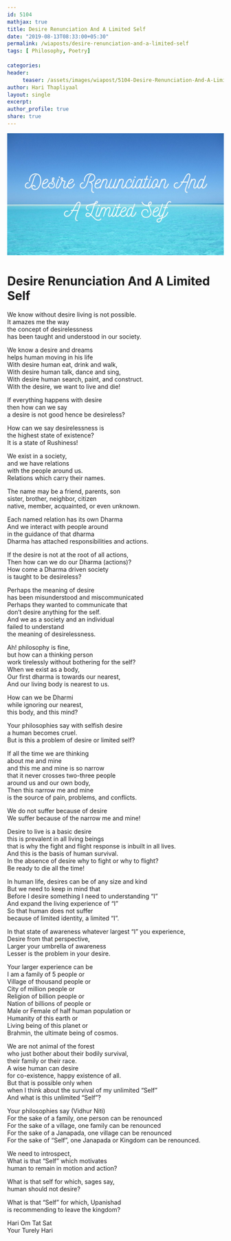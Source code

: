 ```yaml
--- 
id: 5104
mathjax: true  
title: Desire Renunciation And A Limited Self
date: "2019-08-13T08:33:00+05:30"
permalink: /wiaposts/desire-renunciation-and-a-limited-self
tags: [ Philosophy, Poetry]    

categories: 
header:
     teaser: /assets/images/wiapost/5104-Desire-Renunciation-And-A-Limited-Self.jpg
author: Hari Thapliyaal 
layout: single
excerpt:  
author_profile: true 
share: true 
---
```


![Desire Renunciation And A Limited Self](/assets/images/wiapost/5104-Desire-Renunciation-And-A-Limited-Self.jpg)     
   
# Desire Renunciation And A Limited Self   
    
We know without desire living is not possible.     
It amazes me the way     
the concept of desirelessness     
has been taught and understood in our society.    
    
We know a desire and dreams     
helps human moving in his life     
With desire human eat, drink and walk,     
With desire human talk, dance and sing,     
With desire human search, paint, and construct.     
With the desire, we want to live and die!    
    
If everything happens with desire     
then how can we say     
a desire is not good hence be desireless?    
    
How can we say desirelessness is     
the highest state of existence?     
It is a state of Rushiness!    
    
We exist in a society,     
and we have relations     
with the people around us.     
Relations which carry their names.    
    
The name may be a friend, parents, son     
sister, brother, neighbor, citizen     
native, member, acquainted, or even unknown.    
    
Each named relation has its own Dharma     
And we interact with people around     
in the guidance of that dharma     
Dharma has attached responsibilities and actions.    
    
If the desire is not at the root of all actions,     
Then how can we do our Dharma (actions)?     
How come a Dharma driven society     
is taught to be desireless?    
    
Perhaps the meaning of desire     
has been misunderstood and miscommunicated     
Perhaps they wanted to communicate that     
don’t desire anything for the self.     
And we as a society and an individual     
failed to understand     
the meaning of desirelessness.    
    
Ah! philosophy is fine,     
but how can a thinking person     
work tirelessly without bothering for the self?     
When we exist as a body,     
Our first dharma is towards our nearest,     
And our living body is nearest to us.    
    
How can we be Dharmi     
while ignoring our nearest,     
this body, and this mind?    
    
Your philosophies say with selfish desire     
a human becomes cruel.     
But is this a problem of desire or limited self?    
    
If all the time we are thinking     
about me and mine     
and this me and mine is so narrow     
that it never crosses two-three people     
around us and our own body,     
Then this narrow me and mine     
is the source of pain, problems, and conflicts.    
    
We do not suffer because of desire     
We suffer because of the narrow me and mine!    
    
Desire to live is a basic desire     
this is prevalent in all living beings     
that is why the fight and flight response is inbuilt in all lives.     
And this is the basis of human survival.     
In the absence of desire why to fight or why to flight?     
Be ready to die all the time!    
    
In human life, desires can be of any size and kind     
But we need to keep in mind that     
Before I desire something I need to understanding “I”     
And expand the living experience of “I”     
So that human does not suffer     
because of limited identity, a limited “I”.    
    
In that state of awareness whatever largest “I” you experience,     
Desire from that perspective,     
Larger your umbrella of awareness     
Lesser is the problem in your desire.    
    
Your larger experience can be     
I am a family of 5 people or     
Village of thousand people or     
City of million people or     
Religion of billion people or     
Nation of billions of people or     
Male or Female of half human population or     
Humanity of this earth or     
Living being of this planet or     
Brahmin, the ultimate being of cosmos.    
    
We are not animal of the forest     
who just bother about their bodily survival,     
their family or their race.     
A wise human can desire     
for co-existence, happy existence of all.     
But that is possible only when     
when I think about the survival of my unlimited “Self”     
And what is this unlimited “Self”?    
    
Your philosophies say (Vidhur Niti)     
For the sake of a family, one person can be renounced     
For the sake of a village, one family can be renounced     
For the sake of a Janapada, one village can be renounced     
For the sake of “Self”, one Janapada or Kingdom can be renounced.    
    
We need to introspect,     
What is that “Self” which motivates     
human to remain in motion and action?    
    
What is that self for which, sages say,     
human should not desire?    
    
What is that “Self” for which, Upanishad     
is recommending to leave the kingdom?    
    
Hari Om Tat Sat     
Your Turely Hari    
